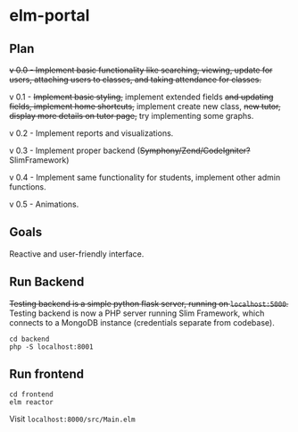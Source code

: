 # elm-portal

## Plan

~~v 0.0 - Implement basic functionality like searching, viewing, update for users, attaching users to classes, and taking attendance for classes.~~

v 0.1 - ~~Implement basic styling,~~ implement extended fields ~~and updating fields, implement home shortcuts,~~ implement create new class, ~~new tutor, display more details on tutor page,~~ try implementing some graphs.

v 0.2 - Implement reports and visualizations.

v 0.3 - Implement proper backend (~~Symphony/Zend/CodeIgniter?~~ SlimFramework)

v 0.4 - Implement same functionality for students, implement other admin functions.

v 0.5 - Animations.

## Goals

Reactive and user-friendly interface.

## Run Backend

~~Testing backend is a simple python flask server, running on `localhost:5000`.~~
Testing backend is now a PHP server running Slim Framework, which connects to a MongoDB instance (credentials separate from codebase). 

```
cd backend
php -S localhost:8001
```

## Run frontend

```
cd frontend
elm reactor
```

Visit `localhost:8000/src/Main.elm`
